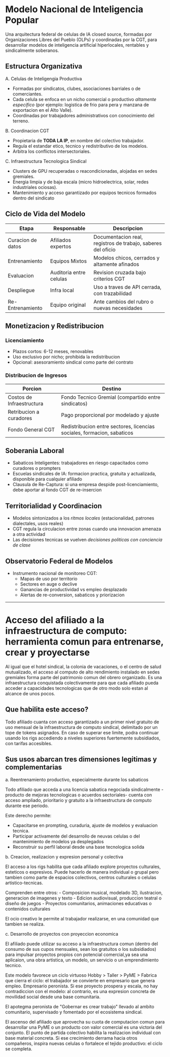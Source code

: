 # Modelo Nacional de Inteligencia Popular

Una arquitectura federal de celulas de IA closed source, formadas por Organizaciones Libres del Pueblo (OLPs) y coordinadas
por la CGT, para desarrollar modelos de inteligencia artificial hiperlocales, rentables y sindicalmente soberanos.

## Estructura Organizativa

A. Celulas de Inteligengia Productiva
  - Formadas por sindicatos, clubes, asociaciones barriales o de comerciantes.
  - Cada celula se enfoca en un nicho comercial o productivo *altamente especifico* (por ejemplo: logistica de frio para pera y manzana de exportacion en el Alto Valle).
  - Coordinadas por trabajadores administrativos con conocimiento del terreno.

B. Coordinacion CGT
  - Propietaria de **TODA LA IP**, en nombre del colectivo trabajador.
  - Regula el estandar etico, tecnico y redistributivo de los modelos.
  - Arbitra los conflictos intersectoriales.
    
C. Infraestructura Tecnologica Sindical
- Clusters de GPU recuperadas o reacondicionadas, alojadas en sedes gremiales.
- Energia limpia y de baja escala (micro hidroelectrica, solar, redes industriales ociosas).
- Mantenimiento y acceso garantizado por equipos tecnicos formados dentro del sindicato
    
## Ciclo de Vida del Modelo

| Etapa | Responsable | Descripcion
|--|--|--|
| Curacion de datos | Afiliados expertos | Documentacion real, registros de trabajo, saberes del oficio |
| Entrenamiento | Equipos Mixtos | Modelos chicos, cerrados y altamente afinados |
| Evaluacion | Auditoria entre celulas | Revision cruzada bajo criterios CGT |
| Despliegue | Infra local | Uso a traves de API cerrada, con trazabilidad |
| Re-Entrenamiento | Equipo original | Ante cambios del rubro o nuevas necesidades |

## Monetizacion y Redistribucion

### Licenciamiento

- Plazos cortos: 6-12 meses, renovables
- Uso exclusivo por nicho; prohibida la redistribucion
- Opcional: asesoramiento sindical como parte del contrato

### Distribucion de Ingresos

| Porcion | Destino |
|--|--|
| Costos de Infraestructura | Fondo Tecnico Gremial (compartido entre sindicatos) |
| Retribucion a curadores | Pago proporcional por modelado y ajuste |
| Fondo General CGT | Redistribucion entre sectores, licencias sociales, formacion, sabaticos |

## Soberania Laboral

- Sabaticos Inteligentes: trabajadores en riesgo capacitados como curadores o prompters
- Escuelas sindicales de IA: formacion practica, gratuita y actualizada, disponible para cualquier afiliado
- Clausula de Re-Captura: si una empresa despide post-licenciamiento, debe aportar al fondo CGT de re-insercion

## Territorialidad y Coordinacion

- Modelos sintonizados a los *ritmos locales* (estacionalidad, patrones dialectales, usos reales)
- CGT regula la circulacion entre zonas cuando una innovacion amenaza a otra actividad
- Las decisiones tecnicas se vuelven *decisiones politicas con conciencia de clase*

## Observatorio Federal de Modelos

- Instrumento nacional de monitoreo CGT:
  - Mapas de uso por territorio
  - Sectores en auge o declive
  - Ganancias de productividad vs empleo desplazado
  - Alertas de re-conversion, sabaticos y priorizacion

---

# Acceso del afiliado a la infraestructura de computo: herramienta comun para entrenarse, crear y proyectarse

Al igual que el hotel sindical, la colonia de vacaciones, o el centro de salud mutualizado, 
el acceso al computo de alto rendimiento instalado en sedes gremiales forma parte del patrimonio comun del obrero organizado.
Es una infraestructura conquistada colectivamente para que cada afiliado pueda acceder a capacidades tecnologicas que de otro modo solo estan al alcance de unos pocos.

## Que habilita este acceso?

Todo afiliado cuanta con acceso garantizado a un primer nivel gratuito de uso mensual de la infraestructura
de computo sindical, delimitado por un tope de tokens asignados. En caso de superar ese limite, podra 
continuar usando los rigs accediendo a niveles superiores fuertemente subsidiados, con tarifas accesibles.

## Sus usos abarcan tres dimensiones legitimas y complementarias

a. Reentrenamiento productivo, especialmente durante los sabaticos

  Todo afiliado que acceda a una licencia sabatica negociada sindicalmente -producto de mejoras tecnologicas o acuerdos sectoriales-
  cuenta con acceso ampliado, prioritario y gratuito a la infraestructura de computo durante ese periodo.

  Este derecho permite:
  - Capacitarse en prompting, curaduria, ajuste de modelos y evaluacion tecnica.
  - Participar activamente del desarrollo de neuvas celulas o del mantenimiento de modelos ya desplegados
  - Reconstruir su perfil laboral desde una base tecnologica solida

b. Creacion, realizacion y expresion personal y colectiva

  El acceso a los rigs habilita que cada afiliado explore proyectos culturales, esteticos o expresivos.
  Puede hacerlo de manera individual o grupal pero tambien como parte de espacios colectivos,
  centros culturales o celulas artistico-tecnicas.

  Comprenden entre otros:
    - Composicion musical, modelado 3D, ilustracion, generacion de imagenes y texto
    - Edicion audiovisual, produccion teatral o diseño de juegos
    - Proyectos comunitarios, animaciones educativas o contenidos culturales

  El ocio creativo le permite al trabajador realizarse, en una comunidad que tambien se realiza.

c. Desarrollo de proyectos con proyeccion economica

  El afiliado puede utilizar su acceso a la infraestructura comun (dentro del consumo de sus cupos mensuales, sean los gratuitos o los subsidiados) para impulsar proyectos propios con potencial comercial,ya sea una aplicaion, una obra artistica, un modelo, un servicio o un emprendimiento tecnico.

  Este modelo favorece un ciclo virtuoso Hobby > Taller > PyME > Fabrica que cierra el ciclo: el trabajador se convierte en empresario que genera empleo. Empresario peronista.
  Si ese proyecto prospera y escala, no hay contradiccion con el modelo: al contrario, es una expresion concreta de movilidad social desde una base comunitaria.

  El apotegma peronista de "Gobernar es crear trabajo" llevado al ambito comunitario, supervisado y fomentado por el ecosistema sindical.

  El ascenso del afiliado que aprovecha su cuota de computacion comun para desarrollar una PyME o un producto con valor comercial es una victoria del conjunto. El punto de partida colectivo habilita la
  realizacion individual con base material concreta. Si ese crecimiento derrama hacia otros compañeros,
  inspira nuevas celulas o fortalece el tejido productivo: el ciclo se completa.

